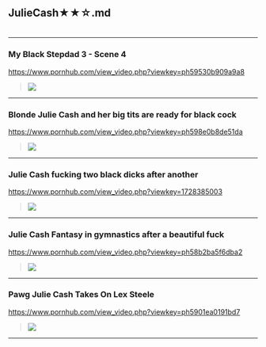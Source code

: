 ## JulieCash★★☆.md
### 

>![]()
---
### My Black Stepdad 3 - Scene 4
https://www.pornhub.com/view_video.php?viewkey=ph59530b909a9a8
>![](https://di.phncdn.com/videos/201706/28/122188001/original/(m=ecuKGgaaaa)(mh=iJvp5nIWr4mqy20b)7.jpg)
---
### Blonde Julie Cash and her big tits are ready for black cock
https://www.pornhub.com/view_video.php?viewkey=ph598e0b8de51da
>![](https://di.phncdn.com/videos/201708/11/128223701/original/(m=ecuKGgaaaa)(mh=C2tSPJLhEY8yLPha)0.jpg)
---
### Julie Cash fucking two black dicks after another
https://www.pornhub.com/view_video.php?viewkey=1728385003
>![](https://di.phncdn.com/videos/201412/27/36584441/original/(m=ecuKGgaaaa)(mh=LYIGLTss1xBRd71d)9.jpg)
---
### Julie Cash Fantasy in gymnastics after a beautiful fuck 
https://www.pornhub.com/view_video.php?viewkey=ph58b2ba5f6dba2
>![](https://di.phncdn.com/videos/201702/26/107667702/original/(m=ecuKGgaaaa)(mh=Xkf-uJWQW8QvJuC4)7.jpg)
---
### Pawg Julie Cash Takes On Lex Steele
https://www.pornhub.com/view_video.php?viewkey=ph5901ea0191bd7
>![](https://di.phncdn.com/videos/201704/27/114638641/original/(m=ecuKGgaaaa)(mh=RaAHOBax8zU9Tf8i)16.jpg)
---
